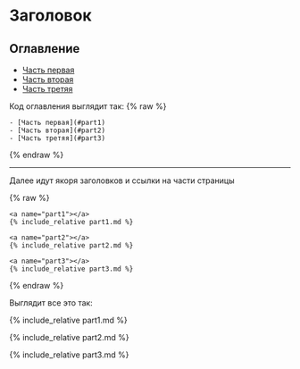 # Заголовок

## Оглавление

- [Часть первая](#part1)
- [Часть вторая](#part2)
- [Часть третяя](#part3)

Код оглавления выглядит так:
{% raw %}
```
- [Часть первая](#part1)
- [Часть вторая](#part2)
- [Часть третяя](#part3)
```
{% endraw %}

---

Далее идут якоря заголовков и ссылки на части страницы

{% raw %}
```
<a name="part1"></a>
{% include_relative part1.md %}

<a name="part2"></a>
{% include_relative part2.md %}

<a name="part3"></a>
{% include_relative part3.md %}
```
{% endraw %}

Выглядит все это так:

<a name="part1"></a>
{% include_relative part1.md %}

<a name="part2"></a>
{% include_relative part2.md %}

<a name="part3"></a>
{% include_relative part3.md %}

